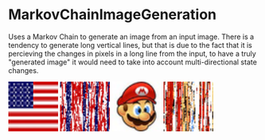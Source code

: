 # MarkovChainImageGeneration
Uses a Markov Chain to generate an image from an input image. There is a tendency to generate long vertical lines, but that is due to the fact that it is percieving the changes in pixels in a long line from the input, to have a truly "generated image" it would need to take into account multi-directional state changes. 

<p float="left">
  <img src="Images/flag.png" width="100" />
  <img src="Images/flag_predicted.png" width="100" />
  <img src="Images/mario.png" width="100" />
  <img src="Images/mario_predicted.png" width="100" />
</p>
